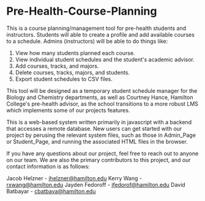 # Pre-Health-Course-Planning

This is a course planning/management tool for pre-health students and instructors. Students will able to create a profile and add available courses to a schedule. Admins (instructors) will be able to do things like:
1. View how many students planned each course.
2. View individual student schedules and the student's academic advisor.
3. Add courses, tracks, and majors. 
4. Delete courses, tracks, majors, and students.
5. Export student schedules to CSV files.

This tool will be designed as a temporary student schedule manager for the Biology and Chemistry 
departments, as well as Courtney Hance, Hamilton College's pre-health advisor, as the school transitions to
a more robust LMS which implements some of our projects features.

This is a web-based system written primarily in javascript with a backend that accesses a remote database.
New users can get started with our project by perusing the relevant system files, such as those in
Admin_Page or Student_Page, and running the associated HTML files in the browser.

If you have any questions about our project, feel free to reach out to anyone on our team. We are also the
primary contributors to this project, and our contact information is as follows:

Jacob Helzner - jhelzner@hamilton.edu
Kerry Wang - rxwang@hamilton.edu
Jayden Fedoroff - jfedorof@hamilton.edu
David Batbayar - cbatbaya@hamilton.edu
